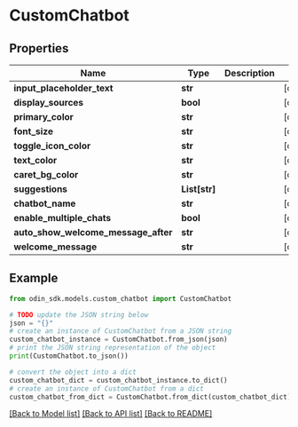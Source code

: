# CustomChatbot


## Properties

Name | Type | Description | Notes
------------ | ------------- | ------------- | -------------
**input_placeholder_text** | **str** |  | [optional] 
**display_sources** | **bool** |  | [optional] 
**primary_color** | **str** |  | [optional] 
**font_size** | **str** |  | [optional] 
**toggle_icon_color** | **str** |  | [optional] 
**text_color** | **str** |  | [optional] 
**caret_bg_color** | **str** |  | [optional] 
**suggestions** | **List[str]** |  | [optional] 
**chatbot_name** | **str** |  | [optional] 
**enable_multiple_chats** | **bool** |  | [optional] 
**auto_show_welcome_message_after** | **str** |  | [optional] 
**welcome_message** | **str** |  | [optional] 

## Example

```python
from odin_sdk.models.custom_chatbot import CustomChatbot

# TODO update the JSON string below
json = "{}"
# create an instance of CustomChatbot from a JSON string
custom_chatbot_instance = CustomChatbot.from_json(json)
# print the JSON string representation of the object
print(CustomChatbot.to_json())

# convert the object into a dict
custom_chatbot_dict = custom_chatbot_instance.to_dict()
# create an instance of CustomChatbot from a dict
custom_chatbot_from_dict = CustomChatbot.from_dict(custom_chatbot_dict)
```
[[Back to Model list]](../README.md#documentation-for-models) [[Back to API list]](../README.md#documentation-for-api-endpoints) [[Back to README]](../README.md)



